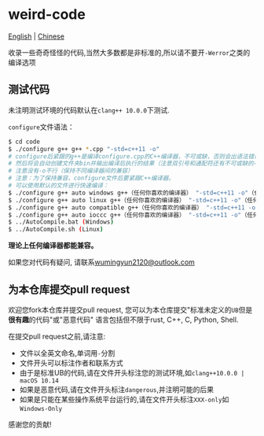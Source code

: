 # weird-code

[English](README-en.md) | [Chinese]()

收录一些奇奇怪怪的代码,当然大多数都是非标准的,所以请不要开`-Werror`之类的编译选项

## 测试代码

未注明测试环境的代码默认在`clang++ 10.0.0`下测试.

`configure`文件语法：

```bash
$ cd code
$ ./configure g++ g++ *.cpp "-std=c++11 -o"
# configure后紧跟的g++是编译configure.cpp的C++编译器，不可或缺，否则会出语法错误。
# 然后将会自动创建文件夹bin并输出编译后执行的结果（注意双引号和通配符还有不可或缺的-o）
# 注意没有-o不行（保持不同编译器间的兼容）
# 注意：为了保持兼容，configure文件后要紧跟C++编译器。
# 可以使用默认的文件进行快速编译：
$ ./configure g++ auto windows g++（任何你喜欢的编译器） "-std=c++11 -o"（任何你喜欢的编译器命令行参数）
$ ./configure g++ auto linux g++（任何你喜欢的编译器） "-std=c++11 -o"（任何你喜欢的编译器命令行参数）
$ ./configure g++ auto compatible g++（任何你喜欢的编译器） "-std=c++11 -o"（任何你喜欢的编译器命令行参数）
$ ./configure g++ auto ioccc g++（任何你喜欢的编译器） "-std=c++11 -o"（任何你喜欢的编译器命令行参数）
$ ../AutoCompile.bat (Windows)
$ ../AutoCompile.sh (Linux)
```

**理论上任何编译器都能兼容。**

如果您对代码有疑问, 请联系[wumingyun2120@outlook.com](mailto:wumingyun2120@outlook.com)

## 为本仓库提交pull request

欢迎您fork本仓库并提交pull request, 您可以为本仓库提交"标准未定义的`UB`但是**很有趣**的代码"或"恶意代码"
语言包括但不限于rust, C++, C, Python, Shell.

在提交pull request之前,请注意:

* 文件以全英文命名,单词用`-`分割
* 文件开头可以标注作者和联系方式
* 由于是标准UB的代码,请在文件开头标注您的测试环境,如`clang++10.0.0 | macOS 10.14`
* 如果是恶意代码,请在文件开头标注`dangerous`,并注明可能的后果
* 如果是只能在某些操作系统平台运行的,请在文件开头标注`XXX-only`如`Windows-Only`

感谢您的贡献!

